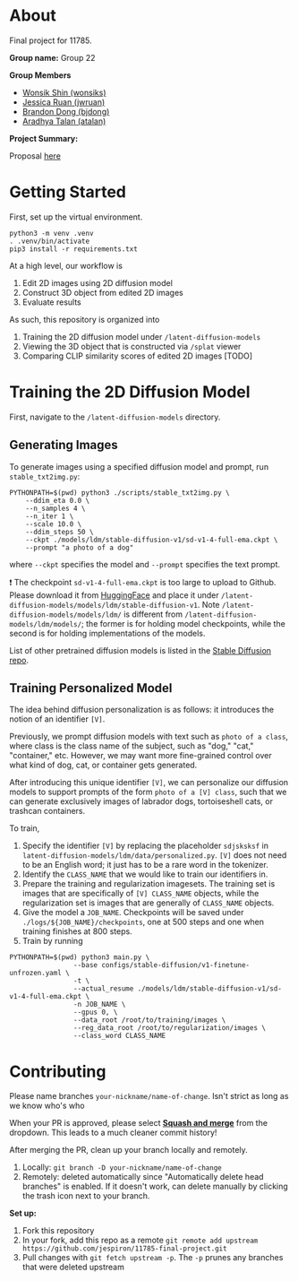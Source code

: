 # About

Final project for 11785.

**Group name:** Group 22

**Group Members**
* [Wonsik Shin (wonsiks)](https://github.com/ceteris11)
* [Jessica Ruan (jwruan)](https://github.com/jespiron)
* [Brandon Dong (bjdong)](https://github.com/sad-ish-cat)
* [Aradhya Talan (atalan)](https://github.com/aradhyatalan)

**Project Summary:**

Proposal [here](https://drive.google.com/file/d/1CPV3XIylqadEOKOQzVrcmU3B1-otRehx/view?usp=sharing)

# Getting Started

First, set up the virtual environment.

```
python3 -m venv .venv
. .venv/bin/activate
pip3 install -r requirements.txt
```

At a high level, our workflow is
1. Edit 2D images using 2D diffusion model
2. Construct 3D object from edited 2D images
3. Evaluate results

As such, this repository is organized into
1. Training the 2D diffusion model under `/latent-diffusion-models`
2. Viewing the 3D object that is constructed via `/splat` viewer
3. Comparing CLIP similarity scores of edited 2D images [TODO]

# Training the 2D Diffusion Model

First, navigate to the `/latent-diffusion-models` directory.

## Generating Images

To generate images using a specified diffusion model and prompt, run `stable_txt2img.py`:
```
PYTHONPATH=$(pwd) python3 ./scripts/stable_txt2img.py \
    --ddim_eta 0.0 \
    --n_samples 4 \
    --n_iter 1 \
    --scale 10.0 \
    --ddim_steps 50 \
    --ckpt ./models/ldm/stable-diffusion-v1/sd-v1-4-full-ema.ckpt \
    --prompt "a photo of a dog" 
```
where `--ckpt` specifies the model and `--prompt` specifies the text prompt.

❗ The checkpoint `sd-v1-4-full-ema.ckpt` is too large to upload to Github. Please download it from [HuggingFace](https://huggingface.co/CompVis/stable-diffusion-v-1-4-original/tree/main) and place it under `/latent-diffusion-models/models/ldm/stable-diffusion-v1`. Note `/latent-diffusion-models/models/ldm/` is different from `/latent-diffusion-models/ldm/models/`; the former is for holding model checkpoints, while the second is for holding implementations of the models.

List of other pretrained diffusion models is listed in the [Stable Diffusion repo](https://github.com/CompVis/stable-diffusion?tab=readme-ov-file#stable-diffusion-v1).

## Training Personalized Model

The idea behind diffusion personalization is as follows: it introduces the notion of an identifier `[V]`.

Previously, we prompt diffusion models with text such as `photo of a class`, where class is the class name of the subject, such as "dog," "cat," "container," etc. However, we may want more fine-grained control over what kind of dog, cat, or container gets generated.

After introducing this unique identifier `[V]`, we can personalize our diffusion models to support prompts of the form `photo of a [V] class`, such that we can generate exclusively images of labrador dogs, tortoiseshell cats, or trashcan containers.

To train, 
1. Specify the identifier `[V]` by replacing the placeholder `sdjsksksf` in `latent-diffusion-models/ldm/data/personalized.py`. `[V]` does not need to be an English word; it just has to be a rare word in the tokenizer. 
2. Identify the `CLASS_NAME` that we would like to train our identifiers in.
2. Prepare the training and regularization imagesets. The training set is images that are specifically of `[V] CLASS_NAME` objects, while the regularization set is images that are generally of `CLASS_NAME` objects.
3. Give the model a `JOB_NAME`. Checkpoints will be saved under `./logs/${JOB_NAME}/checkpoints`, one at 500 steps and one when training finishes at 800 steps.
4. Train by running
```
PYTHONPATH=$(pwd) python3 main.py \
                --base configs/stable-diffusion/v1-finetune-unfrozen.yaml \
                -t \
                --actual_resume ./models/ldm/stable-diffusion-v1/sd-v1-4-full-ema.ckpt \
                -n JOB_NAME \
                --gpus 0, \
                --data_root /root/to/training/images \
                --reg_data_root /root/to/regularization/images \
                --class_word CLASS_NAME
```

# Contributing

Please name branches `your-nickname/name-of-change`. Isn't strict as long as we know who's who

When your PR is approved, please select **[Squash and merge](https://www.lloydatkinson.net/posts/2022/should-you-squash-merge-or-merge-commit/)** from the dropdown. This leads to a much cleaner commit history!

After merging the PR, clean up your branch locally and remotely.
1. Locally: `git branch -D your-nickname/name-of-change`
2. Remotely: deleted automatically since "Automatically delete head branches" is enabled. If it doesn't work, can delete manually by clicking the trash icon next to your branch.

**Set up:**
1. Fork this repository
2. In your fork, add this repo as a remote `git remote add upstream https://github.com/jespiron/11785-final-project.git`
3. Pull changes with `git fetch upstream -p`. The `-p` prunes any branches that were deleted upstream
